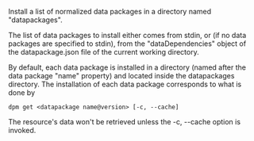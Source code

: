 Install a list of normalized data packages in a directory named
"datapackages".

The list of data packages to install either comes from stdin, or (if
no data packages are specified to stdin), from the "dataDependencies"
object of the datapackage.json file of the current working directory.

By default, each data package is installed in a directory (named after
the data package "name" property) and located inside the datapackages
directory. The installation of each data package corresponds to what
is done by

    dpm get <datapackage name@version> [-c, --cache]

The resource's data won't be retrieved unless the -c, --cache option
is invoked.
